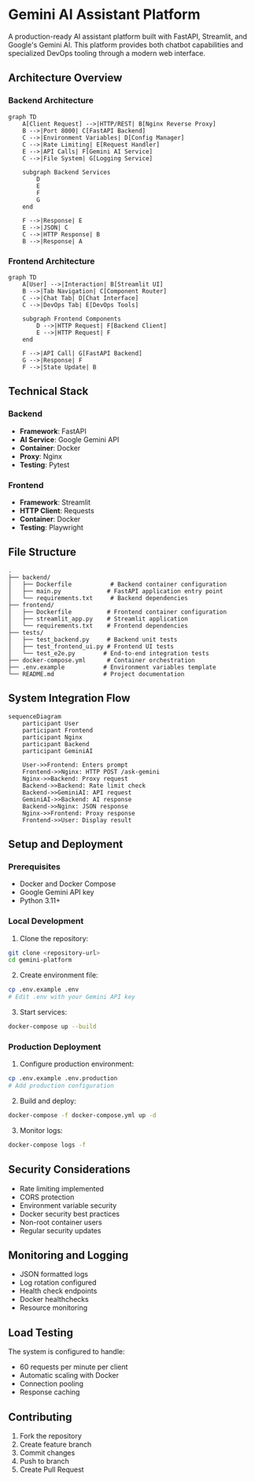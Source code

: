 # Gemini AI Assistant Platform

A production-ready AI assistant platform built with FastAPI, Streamlit, and Google's Gemini AI. This platform provides both chatbot capabilities and specialized DevOps tooling through a modern web interface.

## Architecture Overview

### Backend Architecture
```mermaid
graph TD
    A[Client Request] -->|HTTP/REST| B[Nginx Reverse Proxy]
    B -->|Port 8000| C[FastAPI Backend]
    C -->|Environment Variables| D[Config Manager]
    C -->|Rate Limiting| E[Request Handler]
    E -->|API Calls| F[Gemini AI Service]
    C -->|File System| G[Logging Service]
    
    subgraph Backend Services
        D
        E
        F
        G
    end
    
    F -->|Response| E
    E -->|JSON| C
    C -->|HTTP Response| B
    B -->|Response| A
```

### Frontend Architecture
```mermaid
graph TD
    A[User] -->|Interaction| B[Streamlit UI]
    B -->|Tab Navigation| C[Component Router]
    C -->|Chat Tab| D[Chat Interface]
    C -->|DevOps Tab| E[DevOps Tools]
    
    subgraph Frontend Components
        D -->|HTTP Request| F[Backend Client]
        E -->|HTTP Request| F
    end
    
    F -->|API Call| G[FastAPI Backend]
    G -->|Response| F
    F -->|State Update| B
```

## Technical Stack

### Backend
- **Framework**: FastAPI
- **AI Service**: Google Gemini API
- **Container**: Docker
- **Proxy**: Nginx
- **Testing**: Pytest

### Frontend
- **Framework**: Streamlit
- **HTTP Client**: Requests
- **Container**: Docker
- **Testing**: Playwright

## File Structure
```
.
├── backend/
│   ├── Dockerfile           # Backend container configuration
│   ├── main.py             # FastAPI application entry point
│   └── requirements.txt     # Backend dependencies
├── frontend/
│   ├── Dockerfile          # Frontend container configuration
│   ├── streamlit_app.py    # Streamlit application
│   └── requirements.txt    # Frontend dependencies
├── tests/
│   ├── test_backend.py     # Backend unit tests
│   ├── test_frontend_ui.py # Frontend UI tests
│   └── test_e2e.py        # End-to-end integration tests
├── docker-compose.yml      # Container orchestration
├── .env.example           # Environment variables template
└── README.md              # Project documentation
```

## System Integration Flow

```mermaid
sequenceDiagram
    participant User
    participant Frontend
    participant Nginx
    participant Backend
    participant GeminiAI

    User->>Frontend: Enters prompt
    Frontend->>Nginx: HTTP POST /ask-gemini
    Nginx->>Backend: Proxy request
    Backend->>Backend: Rate limit check
    Backend->>GeminiAI: API request
    GeminiAI->>Backend: AI response
    Backend->>Nginx: JSON response
    Nginx->>Frontend: Proxy response
    Frontend->>User: Display result
```

## Setup and Deployment

### Prerequisites
- Docker and Docker Compose
- Google Gemini API key
- Python 3.11+

### Local Development
1. Clone the repository:
```bash
git clone <repository-url>
cd gemini-platform
```

2. Create environment file:
```bash
cp .env.example .env
# Edit .env with your Gemini API key
```

3. Start services:
```bash
docker-compose up --build
```

### Production Deployment

1. Configure production environment:
```bash
cp .env.example .env.production
# Add production configuration
```

2. Build and deploy:
```bash
docker-compose -f docker-compose.yml up -d
```

3. Monitor logs:
```bash
docker-compose logs -f
```

## Security Considerations

- Rate limiting implemented
- CORS protection
- Environment variable security
- Docker security best practices
- Non-root container users
- Regular security updates

## Monitoring and Logging

- JSON formatted logs
- Log rotation configured
- Health check endpoints
- Docker healthchecks
- Resource monitoring

## Load Testing

The system is configured to handle:
- 60 requests per minute per client
- Automatic scaling with Docker
- Connection pooling
- Response caching

## Contributing

1. Fork the repository
2. Create feature branch
3. Commit changes
4. Push to branch
5. Create Pull Request
